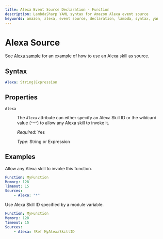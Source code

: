 ```yaml
---
title: Alexa Event Source Declaration - Function
description: LambdaSharp YAML syntax for Amazon Alexa event source
keywords: amazon, alexa, event source, declaration, lambda, syntax, yaml, cloudformation
---
```

# Alexa Source

See [Alexa sample](https://github.com/LambdaSharp/LambdaSharpTool/tree/master/Samples/AlexaSample/) for an example of how to use an Alexa skill as source.

## Syntax

```yaml
Alexa: String|Expression
```

## Properties

<dl>

<dt><code>Alexa</code></dt>
<dd>

The <code>Alexa</code> attribute can either specify an Alexa Skill ID or the wildcard value (<code>"*"</code>) to allow any Alexa skill to invoke it.

<i>Required</i>: Yes

<i>Type</i>: String or Expression
</dd>

</dl>

## Examples

Allow any Alexa skill to invoke this function.

```yaml
Function: MyFunction
Memory: 128
Timeout: 15
Sources:
    - Alexa: "*"
```

Use Alexa Skill ID specified by a module variable.
```yaml
Function: MyFunction
Memory: 128
Timeout: 15
Sources:
    - Alexa: !Ref MyAlexaSkillID
```
